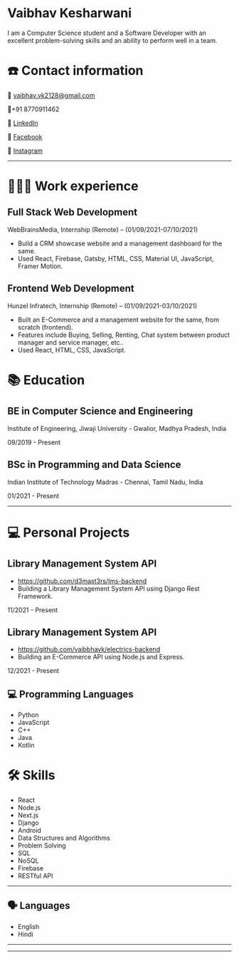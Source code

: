 # Vaibhav Kesharwani

I am a Computer Science student and a Software Developer with an excellent problem-solving skills and an ability to perform well in a team.

# ☎️ Contact information

📧 vaibhav.vk2128@gmail.com

📱+91 8770911462

🔗 [LinkedIn](https://www.linkedin.com/in/vaibhav-kesharwani-5b8137111/)

🔗 [Facebook](https://www.facebook.com/vaibhav.vk28/)

🔗 [Instagram](https://www.instagram.com/vk_2128/)

---

# **👩🏻‍💻** Work experience

## Full Stack Web Development

WebBrainsMedia, Internship (Remote) – (01/09/2021-07/10/2021)

- Build a CRM showcase website and a management dashboard for the same.
- Used React, Firebase, Gatsby, HTML, CSS, Material UI, JavaScript, Framer Motion.

## Frontend Web Development

Hunzel Infratech, Internship (Remote) – (01/09/2021-03/10/2021)

- Built an E-Commerce and a management website for the same, from scratch (frontend).
- Features include Buying, Selling, Renting, Chat system between product manager and service manager, etc..
- Used React, HTML, CSS, JavaScript.

# 📚 Education

## **BE in Computer Science and Engineering**

Institute of Engineering, Jiwaji University -
Gwalior, Madhya Pradesh, India

09/2019 - Present

## **BSc in Programming and Data Science**

Indian Institute of Technology Madras -
Chennai, Tamil Nadu, India

01/2021 - Present

---

# 💻 Personal Projects

## Library Management System API

- https://github.com/d3mast3rs/lms-backend
- Building a Library Management System API using Django Rest Framework.

11/2021 - Present

## Library Management System API

- https://github.com/vaibbhavk/electrics-backend
- Building an E-Commerce API using Node.js and Express.

12/2021 - Present

## 💻 Programming Languages

- Python
- JavaScript
- C++
- Java
- Kotlin

# 🛠 Skills

- React
- Node.js
- Next.js
- Django
- Android
- Data Structures and Algorithms
- Problem Solving
- SQL
- NoSQL
- Firebase
- RESTful API

---

## 🗣 Languages

- English
- Hindi

---

---
